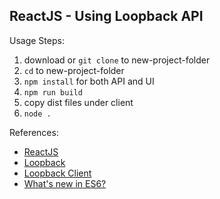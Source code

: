 ReactJS - Using Loopback API
----------------------------

Usage Steps:

1. download or `git clone` to new-project-folder
2. `cd` to new-project-folder
3. `npm install` for both API and UI
4. `npm run build`
5. copy dist files under client
6. `node .`


References:
- [ReactJS](https://reactjs.org/)
- [Loopback](https://loopback.io)
- [Loopback Client](https://loopback.io/doc/en/lb3/Add-a-static-web-page.html)
- [What's new in ES6?](http://es6-features.org)
